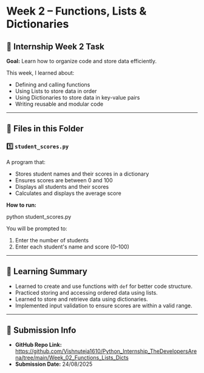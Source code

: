# Week 2 – Functions, Lists & Dictionaries

## 📅 Internship Week 2 Task
**Goal:** Learn how to organize code and store data efficiently.  

This week, I learned about:
- Defining and calling functions
- Using Lists to store data in order
- Using Dictionaries to store data in key-value pairs
- Writing reusable and modular code

---

## 📂 Files in this Folder

### 1️⃣ `student_scores.py`
A program that:
- Stores student names and their scores in a dictionary
- Ensures scores are between 0 and 100
- Displays all students and their scores
- Calculates and displays the average score

**How to run:**

python student_scores.py

You will be prompted to:
1. Enter the number of students
2. Enter each student's name and score (0–100)

---

## 📝 Learning Summary
- Learned to create and use functions with `def` for better code structure.
- Practiced storing and accessing ordered data using lists.
- Learned to store and retrieve data using dictionaries.
- Implemented input validation to ensure scores are within a valid range.

---

## 📌 Submission Info
- **GitHub Repo Link:** https://github.com/Vishnuteja1610/Python_Internship_TheDevelopersArena/tree/main/Week_02_Functions_Lists_Dicts
- **Submission Date:** 24/08/2025

